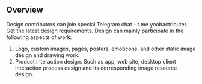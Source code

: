 ## Overview
Design contributors can join special Telegram chat - t.me.yoobactributer. Get the latest design requirements. 
Design can mainly participate in the following aspects of work:
 1. Logo, custom images, pages, posters, emoticons, and other static image design and drawing work.
 2. Product interaction design. Such as app, web site, desktop client interaction process design and its corresponding image resource design.
